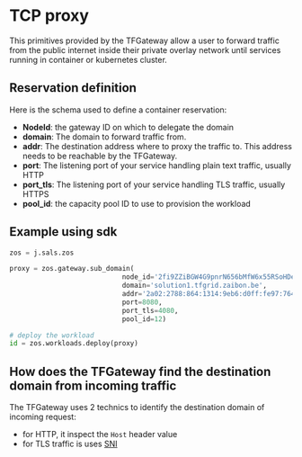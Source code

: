 # TCP proxy

This primitives provided by the TFGateway allow a user to forward traffic from the public internet inside their private overlay network until services running in container or kubernetes cluster.

## Reservation definition

Here is the schema used to define a container reservation:

* **NodeId**: the gateway ID on which to delegate the domain
* **domain**: The domain to forward traffic from.
* **addr**: The destination address where to proxy the traffic to. This address needs to be reachable by the TFGateway.
* **port**: The listening port of your service handling plain text traffic, usually HTTP
* **port_tls**: The listening port of your service handling TLS traffic, usually HTTPS
* **pool_id**: the capacity pool ID to use to provision the workload

## Example using sdk

``` python
zos = j.sals.zos

proxy = zos.gateway.sub_domain(
                            node_id='2fi9ZZiBGW4G9pnrN656bMfW6x55RSoHDeMrd9pgSA8T',
                            domain='solution1.tfgrid.zaibon.be',
                            addr='2a02:2788:864:1314:9eb6:d0ff:fe97:764b',
                            port=8080,
                            port_tls=4080,
                            pool_id=12)

# deploy the workload
id = zos.workloads.deploy(proxy)
```

## How does the TFGateway find the destination domain from incoming traffic

The TFGateway uses 2 technics to identify the destination domain of incoming request:

* for HTTP, it inspect the `Host` header value
* for TLS traffic is uses [SNI](https://en.wikipedia.org/wiki/Server_Name_Indication)
